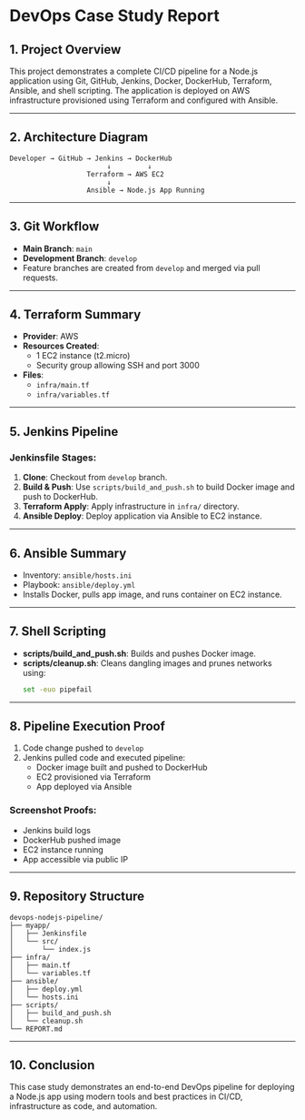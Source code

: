 
# DevOps Case Study Report

## 1. Project Overview

This project demonstrates a complete CI/CD pipeline for a Node.js application using Git, GitHub, Jenkins, Docker, DockerHub, Terraform, Ansible, and shell scripting. The application is deployed on AWS infrastructure provisioned using Terraform and configured with Ansible.

---

## 2. Architecture Diagram

```
Developer → GitHub → Jenkins → DockerHub
                        ↓         ↓
                   Terraform → AWS EC2
                        ↓
                   Ansible → Node.js App Running
```

---

## 3. Git Workflow

- **Main Branch**: `main`
- **Development Branch**: `develop`
- Feature branches are created from `develop` and merged via pull requests.

---

## 4. Terraform Summary

- **Provider**: AWS
- **Resources Created**:
  - 1 EC2 instance (t2.micro)
  - Security group allowing SSH and port 3000
- **Files**:
  - `infra/main.tf`
  - `infra/variables.tf`

---

## 5. Jenkins Pipeline

### Jenkinsfile Stages:
1. **Clone**: Checkout from `develop` branch.
2. **Build & Push**: Use `scripts/build_and_push.sh` to build Docker image and push to DockerHub.
3. **Terraform Apply**: Apply infrastructure in `infra/` directory.
4. **Ansible Deploy**: Deploy application via Ansible to EC2 instance.

---

## 6. Ansible Summary

- Inventory: `ansible/hosts.ini`
- Playbook: `ansible/deploy.yml`
- Installs Docker, pulls app image, and runs container on EC2 instance.

---

## 7. Shell Scripting

- **scripts/build_and_push.sh**: Builds and pushes Docker image.
- **scripts/cleanup.sh**: Cleans dangling images and prunes networks using:
  ```bash
  set -euo pipefail
  ```

---

## 8. Pipeline Execution Proof

1. Code change pushed to `develop`
2. Jenkins pulled code and executed pipeline:
   - Docker image built and pushed to DockerHub
   - EC2 provisioned via Terraform
   - App deployed via Ansible

### Screenshot Proofs:
- Jenkins build logs
- DockerHub pushed image
- EC2 instance running
- App accessible via public IP

---

## 9. Repository Structure

```
devops-nodejs-pipeline/
├── myapp/
│   ├── Jenkinsfile
│   └── src/
│       └── index.js
├── infra/
│   ├── main.tf
│   └── variables.tf
├── ansible/
│   ├── deploy.yml
│   └── hosts.ini
├── scripts/
│   ├── build_and_push.sh
│   └── cleanup.sh
└── REPORT.md
```

---

## 10. Conclusion

This case study demonstrates an end-to-end DevOps pipeline for deploying a Node.js app using modern tools and best practices in CI/CD, infrastructure as code, and automation.
